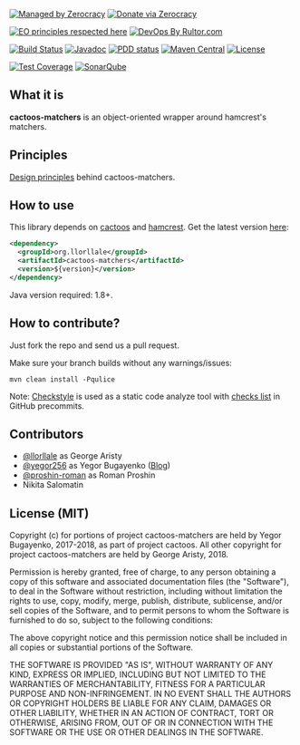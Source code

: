 [![Managed by Zerocracy](https://www.0crat.com/badge/C63314D6Z.svg)](https://www.0crat.com/p/C63314D6Z)
[![Donate via Zerocracy](https://www.0crat.com/contrib-badge/C63314D6Z.svg)](https://www.0crat.com/contrib/C63314D6Z)

[![EO principles respected here](http://www.elegantobjects.org/badge.svg)](http://www.elegantobjects.org)
[![DevOps By Rultor.com](http://www.rultor.com/b/llorllale/cactoos-matchers)](http://www.rultor.com/p/llorllale/cactoos-matchers)

[![Build Status](https://travis-ci.org/llorllale/cactoos-matchers.svg?branch=master)](https://travis-ci.org/llorllale/cactoos-matchers)
[![Javadoc](http://www.javadoc.io/badge/org.llorllale/cactoos-matchers.svg)](http://www.javadoc.io/doc/org.llorllale/cactoos-matchers)
[![PDD status](http://www.0pdd.com/svg?name=llorllale/cactoos-matchers)](http://www.0pdd.com/p?name=llorllale/cactoos-matchers)
[![Maven Central](https://img.shields.io/maven-central/v/org.llorllale/cactoos-matchers.svg)](https://maven-badges.herokuapp.com/maven-central/org.llorllale/cactoos-matchers)
[![License](https://img.shields.io/badge/license-MIT-green.svg)](https://github.com/llorllale/cactoos-matchers/blob/master/LICENSE.txt)

[![Test Coverage](https://img.shields.io/codecov/c/github/llorllale/cactoos-matchers.svg)](https://codecov.io/github/llorllale/cactoos-matchers?branch=master)
[![SonarQube](https://img.shields.io/badge/sonar-ok-green.svg)](https://sonarcloud.io/dashboard?id=org.llorllale%3Acactoos-matchers)

## What it is
**cactoos-matchers** is an object-oriented wrapper around hamcrest's matchers.

## Principles
[Design principles](http://www.elegantobjects.org#principles) behind cactoos-matchers.

## How to use
This library depends on [cactoos](https://github.com/yegor256/cactoos) and [hamcrest](https://github.com/hamcrest/JavaHamcrest).
Get the latest version [here](https://github.com/llorllale/cactoos-matchers/releases):

```xml
<dependency>
  <groupId>org.llorllale</groupId>
  <artifactId>cactoos-matchers</artifactId>
  <version>${version}</version>
</dependency>
```

Java version required: 1.8+.

## How to contribute?

Just fork the repo and send us a pull request.

Make sure your branch builds without any warnings/issues:

```
mvn clean install -Pqulice
```

Note: [Checkstyle](https://en.wikipedia.org/wiki/Checkstyle) is used as a static code analyze tool with
[checks list](http://checkstyle.sourceforge.net/checks.html) in GitHub precommits.

## Contributors
  - [@llorllale](https://github.com/llorllale) as George Aristy
  - [@yegor256](https://github.com/yegor256) as Yegor Bugayenko ([Blog](http://www.yegor256.com))
  - [@proshin-roman](https://github.com/proshin-roman) as Roman Proshin
  - Nikita Salomatin

## License (MIT)

Copyright (c) for portions of project cactoos-matchers are held by
Yegor Bugayenko, 2017-2018, as part of project cactoos.
All other copyright for project cactoos-matchers are held by
George Aristy, 2018.

Permission is hereby granted, free of charge, to any person obtaining a copy
of this software and associated documentation files (the "Software"), to deal
in the Software without restriction, including without limitation the rights
to use, copy, modify, merge, publish, distribute, sublicense, and/or sell
copies of the Software, and to permit persons to whom the Software is
furnished to do so, subject to the following conditions:

The above copyright notice and this permission notice shall be included
in all copies or substantial portions of the Software.

THE SOFTWARE IS PROVIDED "AS IS", WITHOUT WARRANTY OF ANY KIND, EXPRESS OR
IMPLIED, INCLUDING BUT NOT LIMITED TO THE WARRANTIES OF MERCHANTABILITY,
FITNESS FOR A PARTICULAR PURPOSE AND NON-INFRINGEMENT. IN NO EVENT SHALL THE
AUTHORS OR COPYRIGHT HOLDERS BE LIABLE FOR ANY CLAIM, DAMAGES OR OTHER
LIABILITY, WHETHER IN AN ACTION OF CONTRACT, TORT OR OTHERWISE, ARISING FROM,
OUT OF OR IN CONNECTION WITH THE SOFTWARE OR THE USE OR OTHER DEALINGS IN THE
SOFTWARE.
